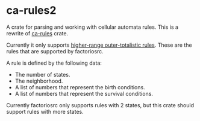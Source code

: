 # ca-rules2

A crate for parsing and working with cellular automata rules. This is a rewrite of [ca-rules](https://crates.io/crates/ca-rules) crate.

Currently it only supports [higher-range outer-totalistic rules](https://conwaylife.com/wiki/Higher-range_outer-totalistic_cellular_automaton). These are the rules that are supported by factoriosrc.

A rule is defined by the following data:

- The number of states.
- The neighborhood.
- A list of numbers that represent the birth conditions.
- A list of numbers that represent the survival conditions.

Currently factoriosrc only supports rules with 2 states, but this crate should support rules with more states.
